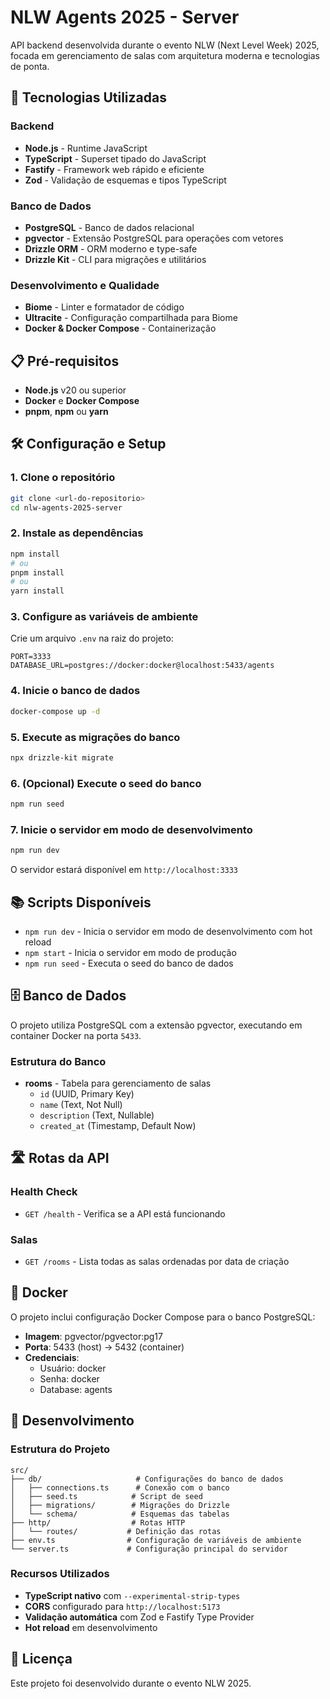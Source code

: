 # NLW Agents 2025 - Server

API backend desenvolvida durante o evento NLW (Next Level Week) 2025, focada em gerenciamento de salas com arquitetura moderna e tecnologias de ponta.

## 🚀 Tecnologias Utilizadas

### Backend
- **Node.js** - Runtime JavaScript
- **TypeScript** - Superset tipado do JavaScript
- **Fastify** - Framework web rápido e eficiente
- **Zod** - Validação de esquemas e tipos TypeScript

### Banco de Dados
- **PostgreSQL** - Banco de dados relacional
- **pgvector** - Extensão PostgreSQL para operações com vetores
- **Drizzle ORM** - ORM moderno e type-safe
- **Drizzle Kit** - CLI para migrações e utilitários

### Desenvolvimento e Qualidade
- **Biome** - Linter e formatador de código
- **Ultracite** - Configuração compartilhada para Biome
- **Docker & Docker Compose** - Containerização

## 📋 Pré-requisitos

- **Node.js** v20 ou superior
- **Docker** e **Docker Compose**
- **pnpm**, **npm** ou **yarn**

## 🛠️ Configuração e Setup

### 1. Clone o repositório
```bash
git clone <url-do-repositorio>
cd nlw-agents-2025-server
```

### 2. Instale as dependências
```bash
npm install
# ou
pnpm install
# ou
yarn install
```

### 3. Configure as variáveis de ambiente
Crie um arquivo `.env` na raiz do projeto:
```env
PORT=3333
DATABASE_URL=postgres://docker:docker@localhost:5433/agents
```

### 4. Inicie o banco de dados
```bash
docker-compose up -d
```

### 5. Execute as migrações do banco
```bash
npx drizzle-kit migrate
```

### 6. (Opcional) Execute o seed do banco
```bash
npm run seed
```

### 7. Inicie o servidor em modo de desenvolvimento
```bash
npm run dev
```

O servidor estará disponível em `http://localhost:3333`

## 📚 Scripts Disponíveis

- `npm run dev` - Inicia o servidor em modo de desenvolvimento com hot reload
- `npm start` - Inicia o servidor em modo de produção
- `npm run seed` - Executa o seed do banco de dados

## 🗄️ Banco de Dados

O projeto utiliza PostgreSQL com a extensão pgvector, executando em container Docker na porta `5433`.

### Estrutura do Banco
- **rooms** - Tabela para gerenciamento de salas
  - `id` (UUID, Primary Key)
  - `name` (Text, Not Null)
  - `description` (Text, Nullable)
  - `created_at` (Timestamp, Default Now)

## 🛣️ Rotas da API

### Health Check
- `GET /health` - Verifica se a API está funcionando

### Salas
- `GET /rooms` - Lista todas as salas ordenadas por data de criação

## 🐳 Docker

O projeto inclui configuração Docker Compose para o banco PostgreSQL:
- **Imagem**: pgvector/pgvector:pg17
- **Porta**: 5433 (host) → 5432 (container)
- **Credenciais**:
  - Usuário: docker
  - Senha: docker
  - Database: agents

## 🔧 Desenvolvimento

### Estrutura do Projeto
```
src/
├── db/                     # Configurações do banco de dados
│   ├── connections.ts      # Conexão com o banco
│   ├── seed.ts            # Script de seed
│   ├── migrations/        # Migrações do Drizzle
│   └── schema/            # Esquemas das tabelas
├── http/                  # Rotas HTTP
│   └── routes/           # Definição das rotas
├── env.ts                # Configuração de variáveis de ambiente
└── server.ts             # Configuração principal do servidor
```

### Recursos Utilizados
- **TypeScript nativo** com `--experimental-strip-types`
- **CORS** configurado para `http://localhost:5173`
- **Validação automática** com Zod e Fastify Type Provider
- **Hot reload** em desenvolvimento

## 📄 Licença

Este projeto foi desenvolvido durante o evento NLW 2025.
